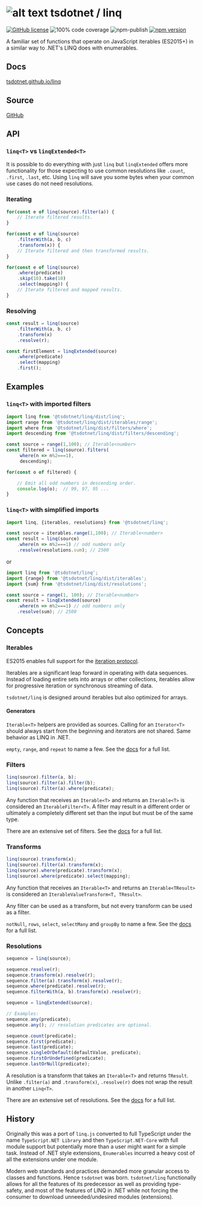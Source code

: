 # ![alt text](https://avatars1.githubusercontent.com/u/64487547?s=30 "tsdotnet") tsdotnet / linq

[![GitHub license](https://img.shields.io/badge/license-MIT-blue.svg?style=flat-square)](https://github.com/tsdotnet/linq/blob/master/LICENSE)
![100% code coverage](https://img.shields.io/badge/coverage-100%25-green)
![npm-publish](https://github.com/tsdotnet/linq/workflows/npm-publish/badge.svg)
[![npm version](https://img.shields.io/npm/v/@tsdotnet/linq.svg?style=flat-square)](https://www.npmjs.com/package/@tsdotnet/linq)

A familiar set of functions that operate on JavaScript iterables (ES2015+) in a similar way to .NET's LINQ does with enumerables.

## Docs

[tsdotnet.github.io/linq](https://tsdotnet.github.io/linq/)

## Source

[GitHub](https://github.com/tsdotnet/linq)

## API

### `linq<T>` vs `linqExtended<T>`

It is possible to do everything with just `linq` but `linqExtended` offers more functionality for those expecting to use common resolutions like `.count`, `.first`, `.last`, etc.  Using `linq` will save you some bytes when your common use cases do not need resolutions.

### Iterating

```typescript
for(const e of linq(source).filter(a)) {
    // Iterate filtered results.
}
```

```typescript
for(const e of linq(source)
    .filterWith(a, b, c)
    .transform(x)) {
    // Iterate filtered and then transformed results.
}
```

```typescript
for(const e of linq(source)
    .where(predicate)
    .skip(10).take(10)
    .select(mapping)) {
    // Iterate filtered and mapped results.
}
```

### Resolving

```typescript
const result = linq(source)
    .filterWith(a, b, c)
    .transform(x)
    .resolve(r);
```

```typescript
const firstElement = linqExtended(source)
    .where(predicate)
    .select(mapping)
    .first();
```


## Examples

### `linq<T>` with imported filters

```typescript
import linq from '@tsdotnet/linq/dist/linq';
import range from '@tsdotnet/linq/dist/iterables/range';
import where from '@tsdotnet/linq/dist/filters/where';
import descending from '@tsdotnet/linq/dist/filters/descending';

const source = range(1,100); // Iterable<number>
const filtered = linq(source).filters(
     where(n => n%2===1),
     descending);

for(const o of filtered) {

    // Emit all odd numbers in descending order.
    console.log(o);  // 99, 97, 95 ...
}
```

### `linq<T>` with simplified imports

```typescript
import linq, {iterables, resolutions} from '@tsdotnet/linq';

const source = iterables.range(1,100); // Iterable<number>
const result = linq(source)
    .where(n => n%2===1) // odd numbers only
    .resolve(resolutions.sum); // 2500
```

or

```typescript
import linq from '@tsdotnet/linq';
import {range} from '@tsdotnet/linq/dist/iterables';
import {sum} from '@tsdotnet/linq/dist/resolutions';

const source = range(1, 100); // Iterable<number>
const result = linqExtended(source)
    .where(n => n%2===1) // odd numbers only
    .resolve(sum); // 2500
```

## Concepts

### Iterables

ES2015 enables full support for the [iteration protocol](https://developer.mozilla.org/en-US/docs/Web/JavaScript/Reference/Iteration_protocols).

Iterables are a significant leap forward in operating with data sequences.
Instead of loading entire sets into arrays or other collections, iterables allow for progressive iteration or synchronous streaming of data.

`tsdotnet/linq` is designed around iterables but also optimized for arrays.

#### Generators

`Iterable<T>` helpers are provided as sources.  Calling for an `Iterator<T>` should always start from the beginning and iterators are not shared.  Same behavior as LINQ in .NET.

`empty`, `range`, and `repeat` to name a few.
See the [docs](https://tsdotnet.github.io/linq/) for a full list.

### Filters

```typescript
linq(source).filter(a, b);
linq(source).filter(a).filter(b);
linq(source).filter(a).where(predicate);
```

Any function that receives an `Iterable<T>` and returns an `Iterable<T>` is considered an
`IterableFilter<T>`.  A filter may result in a different order or ultimately a completely different set than the input but must be of the same type.

There are an extensive set of filters.
See the [docs](https://tsdotnet.github.io/linq/) for a full list.

### Transforms

```typescript
linq(source).transform(x);
linq(source).filter(a).transform(x);
linq(source).where(predicate).transform(x);
linq(source).where(predicate).select(mapping);
```

Any function that receives an `Iterable<T>` and returns an `Iterable<TResult>` is considered an
`IterableValueTransform<T, TResult>`.

Any filter can be used as a transform, but not every transform can be used as a filter.

`notNull`, `rows`, `select`, `selectMany` and `groupBy` to name a few.
See the [docs](https://tsdotnet.github.io/linq/) for a full list.

### Resolutions

```typescript
sequence = linq(source);

sequence.resolve(r);
sequence.transform(x).resolve(r);
sequence.filter(a).transform(x).resolve(r);
sequence.where(predicate).resolve(r);
sequence.filterWith(a, b).transform(x).resolve(r);
```

```typescript
sequence = linqExtended(source);

// Examples: 
sequence.any(predicate);
sequence.any(); // resolution predicates are optional.

sequence.count(predicate);
sequence.first(predicate);
sequence.last(predicate);
sequence.singleOrDefault(defaultValue, predicate);
sequence.firstOrUndefined(predicate);
sequence.lastOrNull(predicate);
```

A resolution is a transform that takes an `Iterable<T>` and returns `TResult`.
Unlike `.filter(a)` and `.transform(x)`, `.resolve(r)` does not wrap the result in another `Linq<T>`.

There are an extensive set of resolutions.
See the [docs](https://tsdotnet.github.io/linq/) for a full list.

## History

Originally this was a port of `linq.js` converted to full TypeScript under the name `TypeScript.NET Library` and then `TypeScript.NET-Core` with full module support but potentially more than a user might want for a simple task.  Instead of .NET style extensions, `Enumerables` incurred a heavy cost of all the extensions under one module.

Modern web standards and practices demanded more granular access to classes and functions.  Hence `tsdotnet` was born.  `tsdotnet/linq` functionally allows for all the features of its predecessor as well as providing type-safety, and most of the features of LINQ in .NET while not forcing the consumer to download unneeded/undesired modules (extensions).
